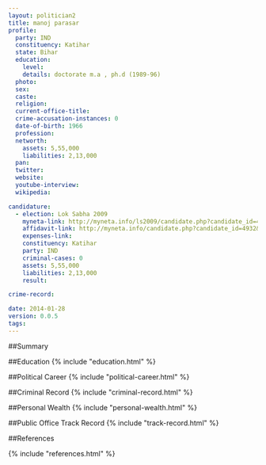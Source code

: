 ```yaml
---
layout: politician2
title: manoj parasar
profile: 
  party: IND
  constituency: Katihar
  state: Bihar
  education: 
    level: 
    details: doctorate m.a , ph.d (1989-96)
  photo: 
  sex: 
  caste: 
  religion: 
  current-office-title: 
  crime-accusation-instances: 0
  date-of-birth: 1966
  profession: 
  networth: 
    assets: 5,55,000
    liabilities: 2,13,000
  pan: 
  twitter: 
  website: 
  youtube-interview: 
  wikipedia: 

candidature: 
  - election: Lok Sabha 2009
    myneta-link: http://myneta.info/ls2009/candidate.php?candidate_id=4932
    affidavit-link: http://myneta.info/candidate.php?candidate_id=4932&scan=original
    expenses-link: 
    constituency: Katihar 
    party: IND
    criminal-cases: 0
    assets: 5,55,000
    liabilities: 2,13,000
    result:  

crime-record: 

date: 2014-01-28
version: 0.0.5
tags: 
---
```

##Summary


##Education
{% include "education.html" %}


##Political Career
{% include "political-career.html" %}


##Criminal Record
{% include "criminal-record.html" %}


##Personal Wealth
{% include "personal-wealth.html" %}


##Public Office Track Record
{% include "track-record.html" %}


##References


{% include "references.html" %}
